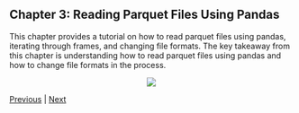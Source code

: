 ## Chapter 3: Reading Parquet Files Using Pandas

This chapter provides a tutorial on how to read parquet files using pandas, iterating through frames, and changing file formats. The key takeaway from this chapter is understanding how to read parquet files using pandas and how to change file formats in the process.


<div align="center">
    <img src="https://showme.redstarplugin.com/s/Yjk51byB" />
</div>

[Previous](chapter-2.md) | [Next](chapter-4.md)